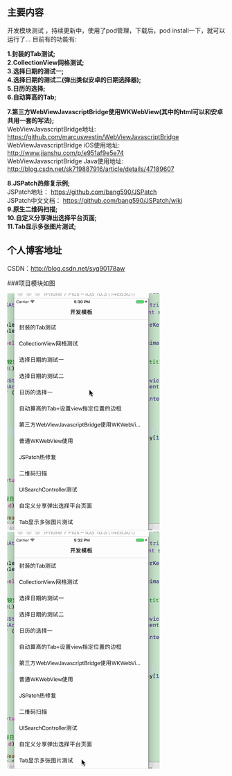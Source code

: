 ## 主要内容
开发模块测试 ，持续更新中，使用了pod管理，下载后，pod install一下，就可以运行了...
目前有的功能有:

**1.封装的Tab测试;**<br/>
**2.CollectionView网格测试;**<br/>
**3.选择日期的测试一;**<br/>
**4.选择日期的测试二(弹出类似安卓的日期选择器);**<br/>
**5.日历的选择;**<br/>
**6.自动算高的Tab;**<br/>

**7.第三方WebViewJavascriptBridge使用WKWebView(其中的html可以和安卓共用一套的写法);**<br/>
   WebViewJavascriptBridge地址: https://github.com/marcuswestin/WebViewJavascriptBridge <br/>
   WebViewJavascriptBridge iOS使用地址: http://www.jianshu.com/p/e951af9e5e74 <br/>
   WebViewJavascriptBridge Java使用地址: http://blog.csdn.net/sk719887916/article/details/47189607

**8.JSPatch热修复示例;**<br/>
JSPatch地址： https://github.com/bang590/JSPatch <br/>
JSPatch中文文档： https://github.com/bang590/JSPatch/wiki <br/>
**9.原生二维码扫描;**<br/>
**10.自定义分享弹出选择平台页面;**<br/>
**11.Tab显示多张图片测试;**<br/>

## 个人博客地址
CSDN：http://blog.csdn.net/syg90178aw

###项目模块如图

![image](https://github.com/XGPASS/XGDevelopDemo/blob/master/images/develop.gif)
![image](https://github.com/XGPASS/XGDevelopDemo/blob/master/images/develop2.gif)
